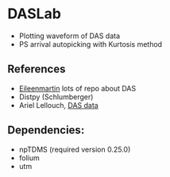 # DASLab

* Plotting waveform of DAS data
* PS arrival autopicking with Kurtosis method

## References

* [Eileenmartin](https://github.com/eileenrmartin) lots of repo about DAS
* Distpy (Schlumberger)
* Ariel Lellouch, [DAS data](https://github.com/ariellellouch/DASDetection)

## Dependencies:
* npTDMS (required version 0.25.0)
* folium
* utm
